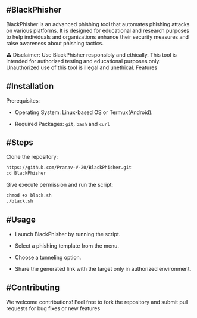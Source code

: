#BlackPhisher
---
BlackPhisher is an advanced phishing tool that automates phishing attacks on various platforms. It is designed for educational and research purposes to help individuals and organizations enhance their security measures and raise awareness about phishing tactics.

⚠️ Disclaimer: Use BlackPhisher responsibly and ethically. This tool is intended for authorized testing and educational purposes only. Unauthorized use of this tool is illegal and unethical.
Features

#Installation
---
Prerequisites:

- Operating System: Linux-based OS or Termux(Android).

- Required Packages: `git`, `bash` and `curl`

#Steps
---
Clone the repository:
```txt
https://github.com/Pranav-V-20/BlackPhisher.git
cd BlackPhisher  
```

Give execute permission and run the script:
```txt
chmod +x black.sh  
./black.sh  
```

#Usage
---
- Launch BlackPhisher by running the script.

- Select a phishing template from the menu.

- Choose a tunneling option.

- Share the generated link with the target only in authorized environment.


#Contributing
---
We welcome contributions! Feel free to fork the repository and submit pull requests for bug fixes or new features
